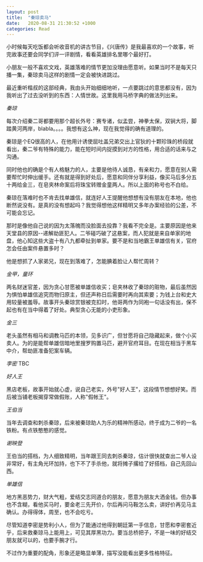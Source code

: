 ```yaml
---
layout: post
title:  "秦琼卖马"
date:   2020-08-31 21:30:52 +1000
categories: Read 
---
```


小时候每天吃饭都会听收音机的讲古节目，《兴唐传》是我最喜欢的一个故事，听完故事还要会同学们评一评剧情，看看英雄排名里哪个最好打。

小朋友一般不喜欢文戏，英雄落难的情节更加没理由愿意听。如果当时不是每天只播一集，秦琼卖马这样的剧情一定会被快进跳过。

最近重听楷叔的这部经典，我由头开始细细地听，一点要跳过的意思都没有，因为我听出了过去没听到的东西：人情世故。这里我用马桥字典的做法列出来。

*秦琼* 

每次介绍秦二哥都要用那个超长外号：赛专诸，似孟尝，神拳太保，双锏大将，脚踏黄河两岸，blabla。。。。我想有这么神，现在我觉得的确有道理的。

秦琼是个EQ很高的人，在他用计诱使屈吐盖兄弟交出上官狄的十颗珍珠的桥段就看出，秦二爷有特殊的能力，能在短时间内捉摸到对方的性格，用合适的话来与之沟通。

同时他也的确是个有人格魅力的人，主要是他待人诚恳，有亲和力，愿意在别人需要帮忙时伸出缓手。还有就是得到好处后，愿意和同伴分享利益，像买马后多分五十两给金三，在皂夹林命案后将珠宝转赠金童两人。所以上面的称号也不白给。

秦琼在落难时也不肯去找单雄信，就连好人王提醒他想想有没有朋友在本地，他也断然说没有。是真的没有想起吗？我觉得想他这样精明又多年办案经验的公差，不可能会忘记。

那时是像他自己说的因为太落魄而没脸面去投靠？我看不完全是。主要原因是他来天堂县的原因--递解劫匪犯人。二爷碰巧破了这悬案，而人犯就是来自单家的地盘，他心知这些大盗十有八九都牵扯到单家。要不是和当地霸王单雄信有关，官府怎会任由案件悬置多时？

他是想抓了人家弟兄，现在到落难了，怎能腆着脸让人帮忙周转？

*金甲，童环*

两名财迷官差，因为贪心甘愿被单雄信收买；皂夹林收了秦琼的赃物，最后虽然因为惧怕单雄信追究而物归原主，但还声称日后需要时再向其索要；为钱上台和史大用较量被羞辱。故事开头秦琼赏银被克扣时，他哥两作为同袍一句话没有出，保不起也有在当中得着了好处。典型贪心无能的小吏形象。

*金三*

老头虽然有相马和调教马匹的本领，见多识广，但甘愿将自己隐藏起来，做个小买卖人。为的是能帮单雄信暗地里搜罗购置马匹，避开官府耳目。在现在相当于黑车中介，帮劫匪准备犯案车辆。

*李密*
TBC

*好人王*

黑店老板，故事开始就心虚，说自己老实，外号"好人王"，这段情节想想好笑。而后被当铺老板揭穿常做假账，人称"假帐王"。


*王伯当*

当年去调查和刺杀秦琼，后来被秦琼助人为乐的精神所感动，终于成为二爷的一名铁粉。有点铁憨憨的感觉。

*谢映登*

王伯当的搭档，为人细致精明，当年跟王同去刺杀秦琼，估计很快就查出二爷人设非常好，有主角光环加持，也下不了手杀他，就将摊子撂给了好搭档，自己先回山西。

*单雄信*

地方黑恶势力，财大气粗，爱结交志同道合的朋友，愿意为朋友大洒金钱。但办事也不含糊，看他买马时，要金老三先开价，尔后再问马鞍怎么卖，讲好价再见马主确认。办得得体，周至，也不会吃亏。

尽管知道李密是势利小人，但为了能通过他得到朝廷第一手信息，甘愿和李密套近乎，后来救秦琼马上能用上，可见其厚黑功力。要当总桥把子，不是一味的好结交朋友就可以的，也要手腕才行。

不过作为重要的配角，形象还是略显单薄，描写没能看出更多性格特征。